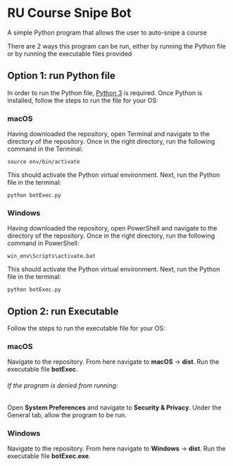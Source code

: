# RU Course Snipe Bot
A simple Python program that allows the user to auto-snipe a course

There are 2 ways this program can be run, either by running the Python file or by running the executable files provided
## Option 1: run Python file
In order to run the Python file, [Python 3](https://www.python.org/downloads/) is required. Once Python is installed, follow the steps to run the file for your OS:
### macOS
Having downloaded the repository, open Terminal and navigate to the directory of the repository. Once in the right directory, run the following command in the Terminal:
```
source env/bin/activate
```
This should activate the Python virtual environment. Next, run the Python file in the terminal:
```
python botExec.py
```
### Windows
Having downloaded the repository, open PowerShell and navigate to the directory of the repository. Once in the right directory, run the following command in PowerShell:
```
win_env\Scripts\activate.bat
```
This should activate the Python virtual environment. Next, run the Python file in the terminal:
```
python botExec.py
```
## Option 2: run Executable
Follow the steps to run the executable file for your OS:
### macOS
Navigate to the repository. From here navigate to **macOS** -> **dist**.
Run the executable file **botExec**.
###### If the program is denied from running:
Open **System Preferences** and navigate to **Security & Privacy**. Under the General tab, allow the program to be run.

### Windows
Navigate to the repository. From here navigate to **Windows** -> **dist**.
Run the executable file **botExec.exe**.
